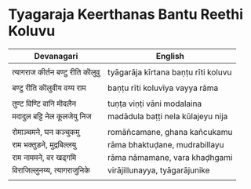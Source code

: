 # Tyagaraja Keerthanas Bantu Reethi Koluvu

| Devanagari | English |
| ------ | ------ |
|  |  |
| त्यागराज कीर्तन बण्टु रीति कॊलुवु   | tyāgarāja kīrtana baṇṭu rīti koluvu   |
|  |  |
| बण्टु रीति कॊलुवीय वय्य राम   | baṇṭu rīti koluvīya vayya rāma   |
|  |  |
| तुण्ट विण्टि वानि मॊदलैन   | tuṇṭa viṇṭi vāni modalaina   |
| मदादुल बट्टि नेल कूलजेयु निज   | madādula baṭṭi nela kūlajeyu nija   |
|  |  |
| रोमाञ्चमने, घन कञ्चुकमु   | romāñcamane, ghana kañcukamu   |
| राम भक्तुडने, मुद्रबिल्लयु   | rāma bhaktuḍane, mudrabillayu   |
| राम नाममने, वर खढ्गमि   | rāma nāmamane, vara khaḍhgami   |
| विराजिल्लुनय्य, त्यागराजुनिके   | virājillunayya, tyāgarājunike   |
|  |  |
